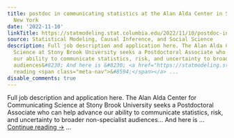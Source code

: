 ```yaml
---
title: postdoc in communicating statistics at the Alan Alda Center in Stony Brook,
  New York
date: '2022-11-10'
linkTitle: https://statmodeling.stat.columbia.edu/2022/11/10/postdoc-in-communicating-statistics-at-the-alan-alda-center-in-stony-brook-new-york/
source: Statistical Modeling, Causal Inference, and Social Science
description: Full job description and application here. The Alan Alda Center for Communicating
  Science at Stony Brook University seeks a Postdoctoral Associate who can help advance
  our ability to communicate statistics, risk, and uncertainty to broader non-specialist
  audiences&#8230; And here is &#8230; <a href="https://statmodeling.stat.columbia.edu/2022/11/10/postdoc-in-communicating-statistics-at-the-alan-alda-center-in-stony-brook-new-york/">Continue
  reading <span class="meta-nav">&#8594;</span></a> ...
disable_comments: true
---
```

Full job description and application here. The Alan Alda Center for Communicating Science at Stony Brook University seeks a Postdoctoral Associate who can help advance our ability to communicate statistics, risk, and uncertainty to broader non-specialist audiences&#8230; And here is &#8230; <a href="https://statmodeling.stat.columbia.edu/2022/11/10/postdoc-in-communicating-statistics-at-the-alan-alda-center-in-stony-brook-new-york/">Continue reading <span class="meta-nav">&#8594;</span></a> ...